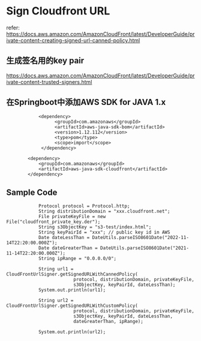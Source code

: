 
# Sign Cloudfront URL

refer: https://docs.aws.amazon.com/AmazonCloudFront/latest/DeveloperGuide/private-content-creating-signed-url-canned-policy.html


## 生成签名用的key pair
https://docs.aws.amazon.com/AmazonCloudFront/latest/DeveloperGuide/private-content-trusted-signers.html

## 在Springboot中添加AWS SDK for JAVA 1.x
```
			<dependency>
			      <groupId>com.amazonaws</groupId>
			      <artifactId>aws-java-sdk-bom</artifactId>
			      <version>1.12.112</version>
			      <type>pom</type>
			      <scope>import</scope>
	   		 </dependency>

		<dependency>
			<groupId>com.amazonaws</groupId>
			<artifactId>aws-java-sdk-cloudfront</artifactId>
		</dependency>	
```
## Sample Code
```
	        Protocol protocol = Protocol.http;
	        String distributionDomain = "xxx.cloudfront.net";
	        File privateKeyFile = new File("cloudfront_private_key.der");
	        String s3ObjectKey = "s3-test/index.html";
	        String keyPairId = "xxx"; // public key id in AWS        
	        Date dateLessThan = DateUtils.parseISO8601Date("2022-11-14T22:20:00.000Z");
	        Date dateGreaterThan = DateUtils.parseISO8601Date("2021-11-14T22:20:00.000Z");
	        String ipRange = "0.0.0.0/0";
	
	        String url1 = CloudFrontUrlSigner.getSignedURLWithCannedPolicy(
	                     protocol, distributionDomain, privateKeyFile,
	                     s3ObjectKey, keyPairId, dateLessThan);
	        System.out.println(url1);
	        
	        String url2 = CloudFrontUrlSigner.getSignedURLWithCustomPolicy(
	                     protocol, distributionDomain, privateKeyFile,
	                     s3ObjectKey, keyPairId, dateLessThan,
	                     dateGreaterThan, ipRange);
	        
	        System.out.println(url2);
```